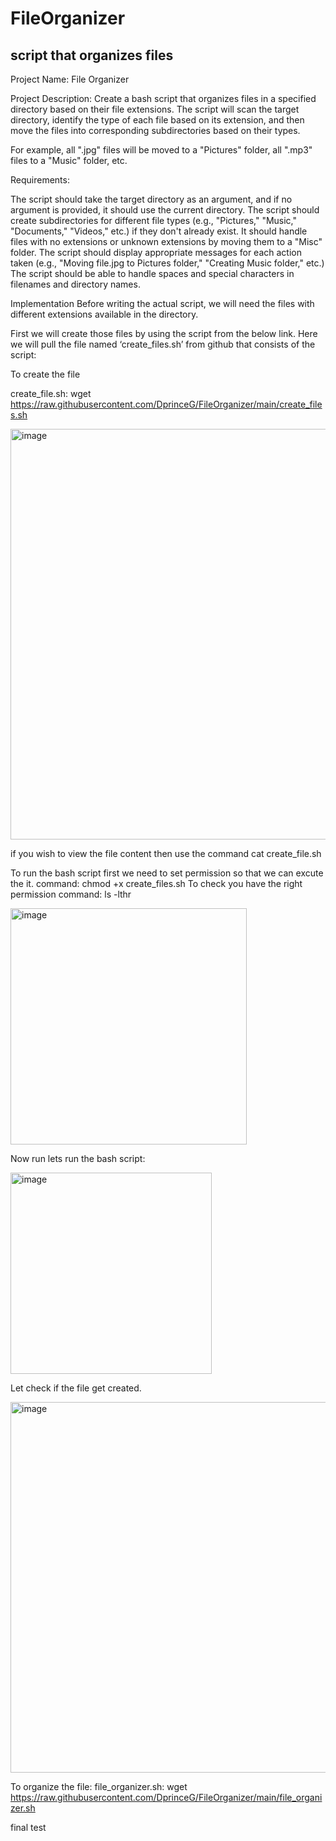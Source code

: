 # FileOrganizer
script that organizes files
---------
Project Name: File Organizer

Project Description:
Create a bash script that organizes files in a specified directory based on their file extensions. The script will scan the target directory, identify the type of each file based on its extension, and then move the files into corresponding subdirectories based on their types. 

For example, all ".jpg" files will be moved to a "Pictures" folder, all ".mp3" files to a "Music" folder, etc.

Requirements:

The script should take the target directory as an argument, and if no argument is provided, it should use the current directory.
The script should create subdirectories for different file types (e.g., "Pictures," "Music," "Documents," "Videos," etc.) if they don't already exist.
It should handle files with no extensions or unknown extensions by moving them to a "Misc" folder.
The script should display appropriate messages for each action taken (e.g., "Moving file.jpg to Pictures folder," "Creating Music folder," etc.)
The script should be able to handle spaces and special characters in filenames and directory names.


Implementation
Before writing the actual script, we will need the files with different extensions available in the directory.

First we will create those files by using the script from the below link. 
Here we will pull the file named ‘create_files.sh’ from github that consists of the script:

To create the file 

create_file.sh: wget https://raw.githubusercontent.com/DprinceG/FileOrganizer/main/create_files.sh

<img width="657" alt="image" src="https://github.com/DprinceG/FileOrganizer/assets/160339594/c05bab08-557c-40f6-bb7d-6322aba71e0e">


if you wish to view the file content then use the command cat create_file.sh

To run the bash script first we need to set permission so that we can excute the it.
command: chmod +x create_files.sh
To check you have the right permission 
command: ls -lthr

<img width="378" alt="image" src="https://github.com/DprinceG/FileOrganizer/assets/160339594/e38b1317-955a-4bcf-bea1-625fb60b2ec6">

Now run lets run the bash script:

<img width="322" alt="image" src="https://github.com/DprinceG/FileOrganizer/assets/160339594/672774ce-5a38-4e43-88f2-dfde8d40db0a">

Let check if the file get created.

<img width="593" alt="image" src="https://github.com/DprinceG/FileOrganizer/assets/160339594/33b0bb13-2242-4765-aa86-cd2c69e27a4d">





To organize the file: 
file_organizer.sh: wget https://raw.githubusercontent.com/DprinceG/FileOrganizer/main/file_organizer.sh


final test






